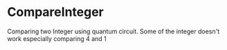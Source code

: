 # CompareInteger
Comparing two Integer using quantum circuit. Some of the integer doesn't work especially comparing 4 and 1
